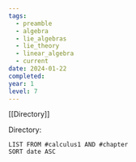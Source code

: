 ```yaml
---
tags:
  - preamble
  - algebra
  - lie_algebras
  - lie_theory
  - linear_algebra
  - current
date: 2024-01-22
completed: 
year: 1
level: 7
---
```

[[Directory]]

Directory:
```dataview
LIST FROM #calculus1 AND #chapter
SORT date ASC
```
